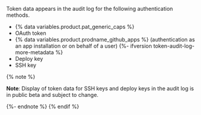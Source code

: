 Token data appears in the audit log for the following authentication methods.

* {% data variables.product.pat_generic_caps %}
* OAuth token
* {% data variables.product.prodname_github_apps %} (authentication as an app installation or on behalf of a user)
{%- ifversion token-audit-log-more-metadata %}
* Deploy key
* SSH key

{% note %}

**Note**: Display of token data for SSH keys and deploy keys in the audit log is in public beta and subject to change.

{%- endnote %}
{% endif %}

